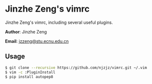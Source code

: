 # Jinzhe Zeng's vimrc
Jinzhe Zeng's vimrc, including several useful plugins.

**Author**: Jinzhe Zeng

**Email**: jzzeng@stu.ecnu.edu.cn

## Usage
```bash
$ git clone --recursive https://github.com/njzjz/vimrc.git ~/.vim 
$ vim -c :PluginInstall
$ pip install autopep8
```
